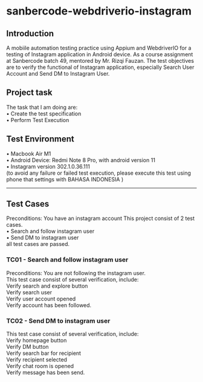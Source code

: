 # sanbercode-webdriverio-instagram


## Introduction
A mobiile automation testing practice using Appium and WebdriverIO for a testing of Instagram application in Android device. As a course assignment at Sanbercode batch 49, mentored by Mr. Rizqi Fauzan.
The test objectives are to verify the functional of Instagram application, especially Search User Account and Send DM to Instagram User.

## Project task 
The task that I am doing are:<br>
• Create the test specification <br>
• Perform Test Execution <br>

## Test Environment
• Macbook Air M1<br>
• Android Device: Redmi Note 8 Pro, with android version 11<br>
• Instagram version 302.1.0.36.111<br>
(to avoid any failure or failed test execution, please execute this test using phone that settings with BAHASA INDONESIA )<br>

---------------------

## Test Cases
Preconditions: You have an instagram account
This project consist of 2 test cases.<br>
• Search and follow instagram user<br>
• Send DM to instagram user<br>
all test cases are passed.

### TC01 - Search and follow instagram user<br>
  Preconditions: You are not following the instagram user.<br>
  This test case consist of several verification, include:<br>
  Verify search and explore button<br>
  Verify search user<br>
  Verify user account opened<br>
  Verify account has been followed.


### TC02 - Send DM to instagram user<br>
  This test case consist of several verification, include:<br>
  Verify homepage button<br>
  Verify DM button<br>
  Verify search bar for recipient<br>
  Verify recipient selected<br>
  Verify chat room is opened<br>
  Verify message has been send.
